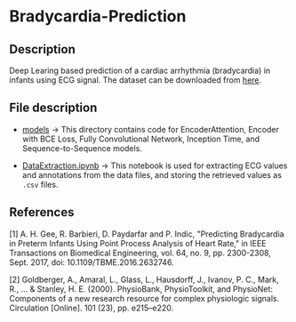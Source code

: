 # Bradycardia-Prediction

## Description

Deep Learing based prediction of a cardiac arrhythmia (bradycardia) in infants using ECG signal. The dataset can be downloaded from [here](https://physionet.org/content/picsdb/1.0.0/). 

## File description

- [models](./tree/main/models/) -> This directory contains code for EncoderAttention, Encoder with BCE Loss, Fully Convolutional Network, Inception Time, and Sequence-to-Sequence models.

- [DataExtraction.ipynb](./blob/main/DataExtraction.ipynb) -> This notebook is used for extracting ECG values and annotations from the data files, and storing the retrieved values as `.csv` files.

## References

[1] A. H. Gee, R. Barbieri, D. Paydarfar and P. Indic, "Predicting Bradycardia in Preterm Infants Using Point Process Analysis of Heart Rate," in IEEE Transactions on Biomedical Engineering, vol. 64, no. 9, pp. 2300-2308, Sept. 2017, doi: 10.1109/TBME.2016.2632746.

[2] Goldberger, A., Amaral, L., Glass, L., Hausdorff, J., Ivanov, P. C., Mark, R., ... & Stanley, H. E. (2000). PhysioBank, PhysioToolkit, and PhysioNet: Components of a new research resource for complex physiologic signals. Circulation [Online]. 101 (23), pp. e215–e220.